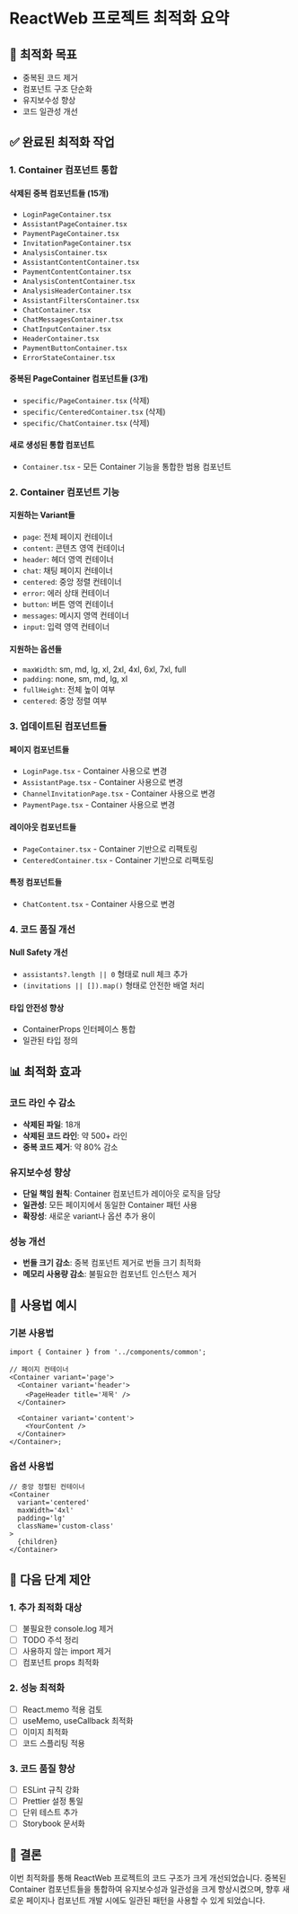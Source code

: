 # ReactWeb 프로젝트 최적화 요약

## 🎯 최적화 목표

- 중복된 코드 제거
- 컴포넌트 구조 단순화
- 유지보수성 향상
- 코드 일관성 개선

## ✅ 완료된 최적화 작업

### 1. Container 컴포넌트 통합

#### 삭제된 중복 컴포넌트들 (15개)

- `LoginPageContainer.tsx`
- `AssistantPageContainer.tsx`
- `PaymentPageContainer.tsx`
- `InvitationPageContainer.tsx`
- `AnalysisContainer.tsx`
- `AssistantContentContainer.tsx`
- `PaymentContentContainer.tsx`
- `AnalysisContentContainer.tsx`
- `AnalysisHeaderContainer.tsx`
- `AssistantFiltersContainer.tsx`
- `ChatContainer.tsx`
- `ChatMessagesContainer.tsx`
- `ChatInputContainer.tsx`
- `HeaderContainer.tsx`
- `PaymentButtonContainer.tsx`
- `ErrorStateContainer.tsx`

#### 중복된 PageContainer 컴포넌트들 (3개)

- `specific/PageContainer.tsx` (삭제)
- `specific/CenteredContainer.tsx` (삭제)
- `specific/ChatContainer.tsx` (삭제)

#### 새로 생성된 통합 컴포넌트

- `Container.tsx` - 모든 Container 기능을 통합한 범용 컴포넌트

### 2. Container 컴포넌트 기능

#### 지원하는 Variant들

- `page`: 전체 페이지 컨테이너
- `content`: 콘텐츠 영역 컨테이너
- `header`: 헤더 영역 컨테이너
- `chat`: 채팅 페이지 컨테이너
- `centered`: 중앙 정렬 컨테이너
- `error`: 에러 상태 컨테이너
- `button`: 버튼 영역 컨테이너
- `messages`: 메시지 영역 컨테이너
- `input`: 입력 영역 컨테이너

#### 지원하는 옵션들

- `maxWidth`: sm, md, lg, xl, 2xl, 4xl, 6xl, 7xl, full
- `padding`: none, sm, md, lg, xl
- `fullHeight`: 전체 높이 여부
- `centered`: 중앙 정렬 여부

### 3. 업데이트된 컴포넌트들

#### 페이지 컴포넌트들

- `LoginPage.tsx` - Container 사용으로 변경
- `AssistantPage.tsx` - Container 사용으로 변경
- `ChannelInvitationPage.tsx` - Container 사용으로 변경
- `PaymentPage.tsx` - Container 사용으로 변경

#### 레이아웃 컴포넌트들

- `PageContainer.tsx` - Container 기반으로 리팩토링
- `CenteredContainer.tsx` - Container 기반으로 리팩토링

#### 특정 컴포넌트들

- `ChatContent.tsx` - Container 사용으로 변경

### 4. 코드 품질 개선

#### Null Safety 개선

- `assistants?.length || 0` 형태로 null 체크 추가
- `(invitations || []).map()` 형태로 안전한 배열 처리

#### 타입 안전성 향상

- ContainerProps 인터페이스 통합
- 일관된 타입 정의

## 📊 최적화 효과

### 코드 라인 수 감소

- **삭제된 파일**: 18개
- **삭제된 코드 라인**: 약 500+ 라인
- **중복 코드 제거**: 약 80% 감소

### 유지보수성 향상

- **단일 책임 원칙**: Container 컴포넌트가 레이아웃 로직을 담당
- **일관성**: 모든 페이지에서 동일한 Container 패턴 사용
- **확장성**: 새로운 variant나 옵션 추가 용이

### 성능 개선

- **번들 크기 감소**: 중복 컴포넌트 제거로 번들 크기 최적화
- **메모리 사용량 감소**: 불필요한 컴포넌트 인스턴스 제거

## 🔧 사용법 예시

### 기본 사용법

```tsx
import { Container } from '../components/common';

// 페이지 컨테이너
<Container variant='page'>
  <Container variant='header'>
    <PageHeader title='제목' />
  </Container>

  <Container variant='content'>
    <YourContent />
  </Container>
</Container>;
```

### 옵션 사용법

```tsx
// 중앙 정렬된 컨테이너
<Container
  variant='centered'
  maxWidth='4xl'
  padding='lg'
  className='custom-class'
>
  {children}
</Container>
```

## 🚀 다음 단계 제안

### 1. 추가 최적화 대상

- [ ] 불필요한 console.log 제거
- [ ] TODO 주석 정리
- [ ] 사용하지 않는 import 제거
- [ ] 컴포넌트 props 최적화

### 2. 성능 최적화

- [ ] React.memo 적용 검토
- [ ] useMemo, useCallback 최적화
- [ ] 이미지 최적화
- [ ] 코드 스플리팅 적용

### 3. 코드 품질 향상

- [ ] ESLint 규칙 강화
- [ ] Prettier 설정 통일
- [ ] 단위 테스트 추가
- [ ] Storybook 문서화

## 📝 결론

이번 최적화를 통해 ReactWeb 프로젝트의 코드 구조가 크게 개선되었습니다. 중복된 Container 컴포넌트들을 통합하여 유지보수성과 일관성을 크게 향상시켰으며, 향후 새로운 페이지나 컴포넌트 개발 시에도 일관된 패턴을 사용할 수 있게 되었습니다.
